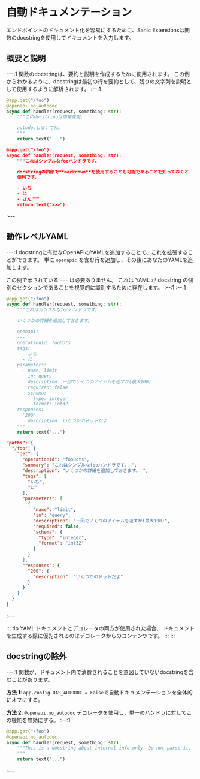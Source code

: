 # 自動ドキュメンテーション

エンドポイントのドキュメント化を容易にするために、Sanic Extensionsは関数のdocstringを使用してドキュメントを入力します。

## 概要と説明

---:1 関数のdocstringは、要約と説明を作成するために使用されます。 この例からわかるように、docstringは最初の行を要約として、残りの文字列を説明として使用するように解析されます。 :--:1
```python
@app.get("/foo")
@openapi.no_autodoc
async def handler(request, something: str):
    """このdocstringは情報専用。

    autodocしないでね。
    """
    return text("...")
```
```json
@app.get("/foo")
async def handler(request, something: str):
    """これはシンプルなfooハンドラです。

    docstringの内部で**markdown**を使用することも可能であることを知っておくと
    便利です。

    - いち
    - に
    - さん"""
    return text(">>>")
```
:---

## 動作レベルYAML

---:1 docstringに有効なOpenAPIのYAMLを追加することで、これを拡張することができます。 単に `openapi:` を含む行を追加し、その後にあなたのYAMLを追加します。

この例で示されている `---` は必要ありません。 これは YAML が docstring の個別のセクションであることを視覚的に識別するために存在します。 :--:1 :--:1
```python
@app.get("/foo")
async def handler(request, something: str):
    """これはシンプルなfooハンドラです。

    いくつかの詳細を追加しておきます。

    openapi:
    ---
    operationId: fooDots
    tags:
      - いち
      - に
    parameters:
      - name: limit
        in: query
        description: 一回でいくつのアイテムを返すか(最大100)
        required: false
        schema:
          type: integer
          format: int32
    responses:
      '200':
        description: いくつかのドットだよ
    """
    return text("...")
```
```json
"paths": {
  "/foo": {
    "get": {
      "operationId": "fooDots",
      "summary": "これはシンプルなfooハンドラです。 ",
      "description": "いくつかの詳細を追加しておきます。 ",
      "tags": [
        "いち",
        "に"
      ],
      "parameters": [
        {
          "name": "limit",
          "in": "query",
          "description": "一回でいくつのアイテムを返すか(最大100)",
          "required": false,
          "schema": {
            "type": "integer",
            "format": "int32"
          }
        }
      ],
      "responses": {
        "200": {
          "description": "いくつかのドットだよ"
        }
      }
    }
  }
}
```

:---

::: tip
YAML ドキュメントとデコレータの両方が使用された場合、 ドキュメントを生成する際に優先されるのはデコレータからのコンテンツです。
::: :::

## docstringの除外

---:1 関数が、ドキュメント内で消費されることを意図していないdocstringを含むことがあります。

**方法 1**: `app.config.OAS_AUTODOC = False`で自動ドキュメンテーションを全体的にオフにする。

**方法 2**: `@openapi.no_autodoc` デコレータを使用し、単一のハンドラに対してこの機能を無効にする。 :--:1
```python
@app.get("/foo")
@openapi.no_autodoc
async def handler(request, something: str):
    """This is a docstring about internal info only. Do not parse it.
    """
    return text("...")
```
:---
